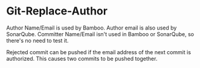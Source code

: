 # Git-Replace-Author


Author Name/Email is used by Bamboo. Author email is also used by SonarQube.
Committer Name/Email isn't used in Bamboo or SonarQube, so there's no need to test it.

Rejected commit can be pushed if the email address of the next commit is authorized.
This causes two commits to be pushed together.
